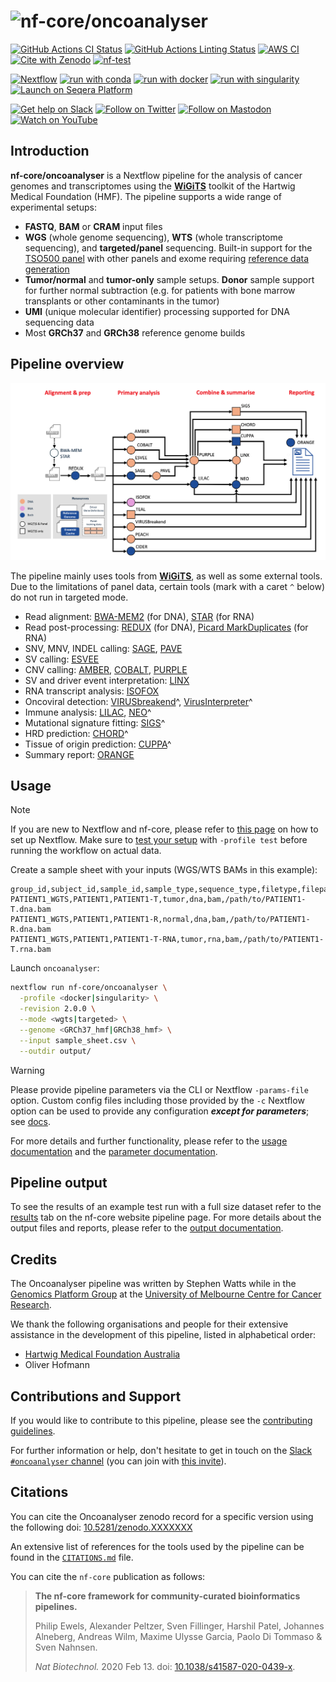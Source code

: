 <h1>
  <picture>
    <source media="(prefers-color-scheme: dark)" srcset="docs/images/nf-core-oncoanalyser_logo_dark.png">
    <img alt="nf-core/oncoanalyser" src="docs/images/nf-core-oncoanalyser_logo_light.png">
  </picture>
</h1>

[![GitHub Actions CI Status](https://github.com/nf-core/oncoanalyser/actions/workflows/ci.yml/badge.svg)](https://github.com/nf-core/oncoanalyser/actions/workflows/ci.yml)
[![GitHub Actions Linting Status](https://github.com/nf-core/oncoanalyser/actions/workflows/linting.yml/badge.svg)](https://github.com/nf-core/oncoanalyser/actions/workflows/linting.yml)
[![AWS CI](https://img.shields.io/badge/CI%20tests-full%20size-FF9900?labelColor=000000&logo=Amazon%20AWS)](https://nf-co.re/oncoanalyser/results)
[![Cite with Zenodo](http://img.shields.io/badge/DOI-10.5281/zenodo.XXXXXXX-1073c8?labelColor=000000)](https://doi.org/10.5281/zenodo.XXXXXXX)
[![nf-test](https://img.shields.io/badge/unit_tests-nf--test-337ab7.svg)](https://www.nf-test.com)

[![Nextflow](https://img.shields.io/badge/nextflow%20DSL2-%E2%89%A524.04.2-23aa62.svg)](https://www.nextflow.io/)
[![run with conda](http://img.shields.io/badge/run%20with-conda-3EB049?labelColor=000000&logo=anaconda)](https://docs.conda.io/en/latest/)
[![run with docker](https://img.shields.io/badge/run%20with-docker-0db7ed?labelColor=000000&logo=docker)](https://www.docker.com/)
[![run with singularity](https://img.shields.io/badge/run%20with-singularity-1d355c.svg?labelColor=000000)](https://sylabs.io/docs/)
[![Launch on Seqera Platform](https://img.shields.io/badge/Launch%20%F0%9F%9A%80-Seqera%20Platform-%234256e7)](https://cloud.seqera.io/launch?pipeline=https://github.com/nf-core/oncoanalyser)

[![Get help on Slack](http://img.shields.io/badge/slack-nf--core%20%23oncoanalyser-4A154B?labelColor=000000&logo=slack)](https://nfcore.slack.com/channels/oncoanalyser)
[![Follow on Twitter](http://img.shields.io/badge/twitter-%40nf__core-1DA1F2?labelColor=000000&logo=twitter)](https://twitter.com/nf_core)
[![Follow on Mastodon](https://img.shields.io/badge/mastodon-nf__core-6364ff?labelColor=FFFFFF&logo=mastodon)](https://mstdn.science/@nf_core)
[![Watch on YouTube](http://img.shields.io/badge/youtube-nf--core-FF0000?labelColor=000000&logo=youtube)](https://www.youtube.com/c/nf-core)

## Introduction

**nf-core/oncoanalyser** is a Nextflow pipeline for the analysis of cancer genomes and transcriptomes using the
**[WiGiTS](https://github.com/hartwigmedical/hmftools)** toolkit of the Hartwig Medical Foundation (HMF). The pipeline supports a wide range
of experimental setups:
- **FASTQ**, **BAM** or **CRAM** input files
- **WGS** (whole genome sequencing), **WTS** (whole transcriptome sequencing), and **targeted/panel** sequencing.
Built-in support for the [TSO500 panel](https://sapac.illumina.com/products/by-type/clinical-research-products/trusight-oncology-500.html)
with other panels and exome requiring [reference data generation](https://github.com/hartwigmedical/hmftools/blob/master/pipeline/README_TARGETED.md)
- **Tumor/normal** and **tumor-only** sample setups. **Donor** sample support for further normal subtraction
(e.g. for patients with bone marrow transplants or other contaminants in the tumor)
- **UMI** (unique molecular identifier) processing supported for DNA sequencing data
- Most **GRCh37** and **GRCh38** reference genome builds

## Pipeline overview

<p align="center"><img width="750" src="docs/images/wigits_pipeline.png"></p>

The pipeline mainly uses tools from **[WiGiTS](https://github.com/hartwigmedical/hmftools)**, as well as some external tools. Due to the
limitations of panel data, certain tools (mark with a caret `^` below) do not run in targeted mode.

- Read alignment: [BWA-MEM2](https://github.com/bwa-mem2/bwa-mem2) (for DNA), [STAR](https://github.com/alexdobin/STAR) (for RNA)
- Read post-processing: [REDUX](https://github.com/hartwigmedical/hmftools/tree/master/redux) (for DNA), [Picard MarkDuplicates](https://gatk.broadinstitute.org/hc/en-us/articles/360037052812-MarkDuplicates-Picard) (for RNA)
- SNV, MNV, INDEL calling: [SAGE](https://github.com/hartwigmedical/hmftools/tree/master/sage), [PAVE](https://github.com/hartwigmedical/hmftools/tree/master/pave)
- SV calling: [ESVEE](https://github.com/hartwigmedical/hmftools/tree/master/esvee)
- CNV calling: [AMBER](https://github.com/hartwigmedical/hmftools/tree/master/amber), [COBALT](https://github.com/hartwigmedical/hmftools/tree/master/cobalt), [PURPLE](https://github.com/hartwigmedical/hmftools/tree/master/purple)
- SV and driver event interpretation: [LINX](https://github.com/hartwigmedical/hmftools/tree/master/linx)
- RNA transcript analysis: [ISOFOX](https://github.com/hartwigmedical/hmftools/tree/master/isofox)
- Oncoviral detection: [VIRUSbreakend](https://github.com/PapenfussLab/gridss)^, [VirusInterpreter](https://github.com/hartwigmedical/hmftools/tree/master/virus-interpreter)^
- Immune analysis: [LILAC](https://github.com/hartwigmedical/hmftools/tree/master/lilac), [NEO](https://github.com/hartwigmedical/hmftools/tree/master/neo)^
- Mutational signature fitting: [SIGS](https://github.com/hartwigmedical/hmftools/tree/master/sigs)^
- HRD prediction: [CHORD](https://github.com/hartwigmedical/hmftools/tree/master/chord)^
- Tissue of origin prediction: [CUPPA](https://github.com/hartwigmedical/hmftools/tree/master/cuppa)^
- Summary report: [ORANGE](https://github.com/hartwigmedical/hmftools/tree/master/orange)

## Usage

> [!NOTE]
> If you are new to Nextflow and nf-core, please refer to [this page](https://nf-co.re/docs/usage/installation) on how to set up Nextflow.
> Make sure to [test your setup](https://nf-co.re/docs/usage/introduction#how-to-run-a-pipeline) with `-profile test` before running the
> workflow on actual data.

Create a sample sheet with your inputs (WGS/WTS BAMs in this example):

```shell
group_id,subject_id,sample_id,sample_type,sequence_type,filetype,filepath
PATIENT1_WGTS,PATIENT1,PATIENT1-T,tumor,dna,bam,/path/to/PATIENT1-T.dna.bam
PATIENT1_WGTS,PATIENT1,PATIENT1-R,normal,dna,bam,/path/to/PATIENT1-R.dna.bam
PATIENT1_WGTS,PATIENT1,PATIENT1-T-RNA,tumor,rna,bam,/path/to/PATIENT1-T.rna.bam
```

Launch `oncoanalyser`:

```bash
nextflow run nf-core/oncoanalyser \
  -profile <docker|singularity> \
  -revision 2.0.0 \
  --mode <wgts|targeted> \
  --genome <GRCh37_hmf|GRCh38_hmf> \
  --input sample_sheet.csv \
  --outdir output/
```

> [!WARNING]
> Please provide pipeline parameters via the CLI or Nextflow `-params-file` option. Custom config files including those provided by the `-c`
> Nextflow option can be used to provide any configuration _**except for parameters**_;
> see [docs](https://nf-co.re/usage/configuration#custom-configuration-files).

For more details and further functionality, please refer to the [usage documentation](docs/usage.md) and the
[parameter documentation](https://nf-co.re/oncoanalyser/parameters).

## Pipeline output

To see the results of an example test run with a full size dataset refer to the [results](https://nf-co.re/oncoanalyser/results) tab on the
nf-core website pipeline page. For more details about the output files and reports, please refer to the
[output documentation](docs/output.md).

## Credits

The Oncoanalyser pipeline was written by Stephen Watts while in the [Genomics Platform
Group](https://mdhs.unimelb.edu.au/centre-for-cancer-research/our-research/genomics-platform-group) at the [University
of Melbourne Centre for Cancer Research](https://mdhs.unimelb.edu.au/centre-for-cancer-research).

We thank the following organisations and people for their extensive assistance in the development of this pipeline,
listed in alphabetical order:

- [Hartwig Medical Foundation Australia](https://www.hartwigmedicalfoundation.nl/en/partnerships/hartwig-medical-foundation-australia/)
- Oliver Hofmann

## Contributions and Support

If you would like to contribute to this pipeline, please see the [contributing guidelines](.github/CONTRIBUTING.md).

For further information or help, don't hesitate to get in touch on the [Slack `#oncoanalyser`
channel](https://nfcore.slack.com/channels/oncoanalyser) (you can join with [this invite](https://nf-co.re/join/slack)).

## Citations

You can cite the Oncoanalyser zenodo record for a specific version using the following doi:
[10.5281/zenodo.XXXXXXX](https://doi.org/10.5281/zenodo.XXXXXXX)

An extensive list of references for the tools used by the pipeline can be found in the [`CITATIONS.md`](CITATIONS.md)
file.

You can cite the `nf-core` publication as follows:

> **The nf-core framework for community-curated bioinformatics pipelines.**
>
> Philip Ewels, Alexander Peltzer, Sven Fillinger, Harshil Patel, Johannes Alneberg, Andreas Wilm, Maxime Ulysse Garcia,
> Paolo Di Tommaso & Sven Nahnsen.
>
> _Nat Biotechnol._ 2020 Feb 13. doi: [10.1038/s41587-020-0439-x](https://dx.doi.org/10.1038/s41587-020-0439-x).
